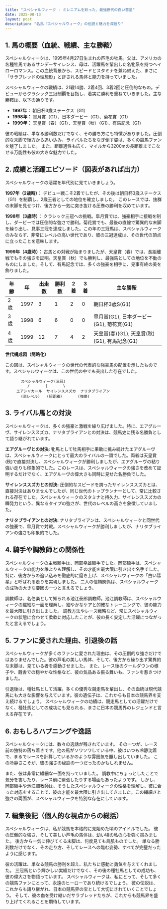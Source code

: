 ```yaml
---
title: "スペシャルウィーク - ミレニアムを彩った、最強世代の白い彗星"
date: 2025-08-13
layout: post
description: "名馬『スペシャルウィーク』の伝説と魅力を深堀り"
---
```


## 1. 馬の概要（血統、戦績、主な勝鞍）

スペシャルウィークは、1995年4月27日生まれの芦毛の牡馬。父は、アメリカの名種牡馬であるサンデーサイレンス、母は、活躍馬を輩出した名牝系を持つヘイローロマンス。この血統背景から、スピードとスタミナを兼ね備えた、まさに「サラブレッドの理想形」と評される馬体と能力を持っていました。

スペシャルウィークの戦績は、21戦14勝、2着4回、3着2回と圧倒的なもの。デビューからクラシック三冠制覇を目指し、着実に勝利を重ねていきました。主な勝鞍は、以下の通りです。

* **1997年：** 朝日杯3歳ステークス（G1）
* **1998年：**  皐月賞（G1）、日本ダービー（G1）、菊花賞（G1）
* **1999年：**  天皇賞（春）（G1）、天皇賞（秋）（G1）、有馬記念（G1）


彼の戦績は、単なる勝利数だけでなく、その勝ち方にも特徴がありました。圧倒的な末脚で後方から追い込み、ライバルたちをなぎ倒す姿は、多くの競馬ファンを魅了しました。  また、距離適性も広く、マイルから3200mの長距離までこなせる万能性も彼の大きな魅力でした。


## 2. 成績と活躍エピソード（図表があれば出力）

スペシャルウィークの活躍を年代別に見ていきましょう。

**1997年（2歳時）：**  デビュー戦こそ2着でしたが、その後は朝日杯3歳ステークス（G1）を制覇し、2歳王者としての地位を確立しました。  このレースでは、抜群の末脚を見せつけ、後方から一気に突き抜ける圧巻の勝利を収めています。

**1998年（3歳時）：**  クラシック三冠への挑戦。皐月賞では、強豪相手に接戦を制し、ダービーでは圧倒的な強さで勝利。菊花賞でも、最後の直線で驚異的な末脚を繰り出し、見事三冠を達成しました。この年の三冠馬は、スペシャルウィークのみならず、非常にレベルの高い世代であり、彼の三冠達成は、その世代の頂点に立ったことを意味します。

**1999年（4歳時）：**  古馬との対戦が始まりましたが、天皇賞（春）では、長距離戦でもその強さを証明。天皇賞（秋）でも勝利し、最強馬としての地位を不動のものにしました。そして、有馬記念では、多くの強豪を相手に、見事有終の美を飾りました。


| 年齢 | 年 | 出走数 | 勝利数 | 2着 | 3着 | 主な勝鞍 |
|---|---|---|---|---|---|---|
| 2歳 | 1997 | 3 | 1 | 2 | 0 | 朝日杯3歳S(G1) |
| 3歳 | 1998 | 6 | 6 | 0 | 0 | 皐月賞(G1), 日本ダービー(G1), 菊花賞(G1) |
| 4歳 | 1999 | 12 | 7 | 4 | 2 | 天皇賞(春)(G1), 天皇賞(秋)(G1), 有馬記念(G1) |


**世代構成図（簡略化）**

この図は、スペシャルウィークの世代の代表的な強豪馬の配置を示したものです。スペシャルウィークは、この世代の中でも突出した存在でした。


```
       スペシャルウィーク(三冠)
          /       |       \
     エアシャカール  サイレンススズカ  ナリタブライアン
       (高レベル)   (短距離)       (強豪)
```


## 3. ライバル馬との対決

スペシャルウィークは、多くの強豪と激戦を繰り広げました。特に、エアグルーヴ、サイレンススズカ、ナリタブライアンとの対決は、競馬史に残る名勝負として語り継がれています。

**エアグルーヴとの対決:**  牝馬として牡馬相手に果敢に挑み続けたエアグルーヴは、スペシャルウィークにとって最大のライバルの一頭でした。両者は天皇賞(秋)で直接対決し、スペシャルウィークが勝利しましたが、エアグルーヴの粘り強い走りも印象的でした。このレースは、スペシャルウィークの強さを改めて証明するだけでなく、エアグルーヴの偉大さも同時に見せた名勝負でした。

**サイレンススズカとの対決:**  圧倒的なスピードを誇ったサイレンススズカとは、直接対決はありませんでしたが、同じ世代のトップランナーとして、常に比較される存在でした。スペシャルウィークのスタミナと持久力、サイレンススズカの瞬発力という、異なるタイプの強さが、世代のレベルの高さを象徴していました。

**ナリタブライアンとの対決:**  ナリタブライアンは、スペシャルウィークと同世代の強豪で、皐月賞で対戦。スペシャルウィークが勝利しましたが、ナリタブライアンの強さも印象的でした。


## 4. 騎手や調教師との関係性

スペシャルウィークの主戦騎手は、岡部幸雄騎手でした。岡部騎手は、スペシャルウィークの能力を誰よりも理解し、その才能を最大限に引き出す名手でした。特に、後方からの追い込みを徹底的に磨き上げ、スペシャルウィークの「白い彗星」と呼ばれる走りを実現しました。  二人の信頼関係は、スペシャルウィークの成功の大きな要因の一つと言えるでしょう。

調教師は、名伯楽として知られる池江泰郎調教師。池江調教師は、スペシャルウィークの繊細な一面を理解し、細やかなケアと的確なトレーニングで、彼の能力を最大限に引き出しました。  調教方法やレース戦略など、常にスペシャルウィークの状態に合わせて柔軟に対応したことが、彼の長く安定した活躍につながったと言えるでしょう。


## 5. ファンに愛された理由、引退後の話

スペシャルウィークが多くのファンに愛された理由は、その圧倒的な強さだけではありませんでした。彼の芦毛の美しい馬体、そして、後方から繰り出す驚異的な末脚は、見ている者を感動させました。  また、レース後のクールダウンの様子や、厩舎での穏やかな性格など、彼の気品ある振る舞いも、ファンを惹きつけました。

引退後は、種牡馬として活躍。多くの優秀な競走馬を輩出し、その血統は現代競馬にも大きな影響を与えています。彼の遺伝子は、これからも日本の競馬界を支え続けるでしょう。  スペシャルウィークの功績は、競走馬としての活躍だけでなく、種牡馬としての成功にも見られる、まさに日本の競馬界のレジェンドと言える存在です。


## 6. おもしろハプニングや逸話

スペシャルウィークには、数々の逸話が残されています。  その一つが、レース前の独特の落ち着きです。他の馬がソワソワしている中、彼はいつも冷静沈着で、まるでレースを計算しているかのような雰囲気を醸し出していました。  この冷静さこそが、彼の強さの秘訣の一つだったのかもしれません。

また、彼は非常に繊細な一面を持っていました。  調教中にちょっとしたことで気分を害したり、レース前に緊張したりする場面もあったようです。  しかし、岡部騎手や池江調教師は、そうしたスペシャルウィークの性格を理解し、彼に合った対応をすることで、彼の才能を最大限に引き出してきました。この繊細さと強さの両面が、スペシャルウィークを特別な存在にしています。


## 7. 編集後記（個人的な視点からの総括）

スペシャルウィークは、私が競馬を本格的に見始めた頃のアイドルでした。  彼の圧倒的な強さ、そして美しい芦毛の馬体は、幼い頃の私の心を強く掴みました。  後方から一気に伸びてくる末脚は、何度見ても鳥肌ものでした。  単なる勝利数だけでなく、その走り方、そしてレースへの臨む姿勢、すべてが完璧だったように感じます。

彼の活躍は、単なる競馬の勝利を超え、私たちに感動と勇気を与えてくれました。  三冠馬という輝かしい実績だけでなく、その後の種牡馬としての成功も、彼の偉大さを物語っています。  スペシャルウィークは、私にとって、そして多くの競馬ファンにとって、永遠のヒーローであり続けるでしょう。  彼の伝説は、これからも語り継がれ、日本の競馬界の宝として大切にされていくことでしょう。  そして、彼の血を受け継いだサラブレッドたちが、これからも競馬界を盛り上げてくれることを期待しています。
